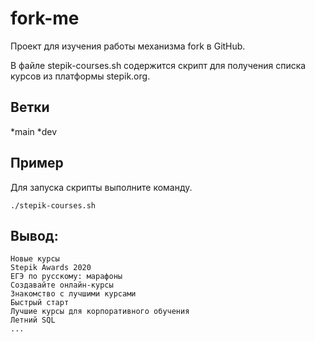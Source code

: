 # fork-me

Проект для изучения работы механизма fork в GitHub.

В файле stepik-courses.sh содержится скрипт для получения списка курсов из платформы stepik.org.

## Ветки
*main
*dev

## Пример
Для запуска скрипты выполните команду.
```
./stepik-courses.sh
```
## Вывод:
```
Новые курсы
Stepik Awards 2020
ЕГЭ по русскому: марафоны
Создавайте онлайн-курсы
Знакомство с лучшими курсами
Быстрый старт
Лучшие курсы для корпоративного обучения
Летний SQL
...
```
